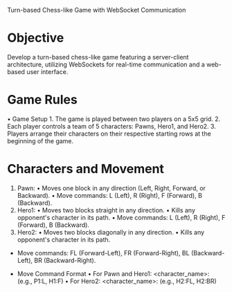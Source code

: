 Turn-based Chess-like Game with WebSocket Communication
# Objective
Develop a turn-based chess-like game featuring a server-client architecture, utilizing WebSockets for real-time communication and a web-based user interface.

# Game Rules
   • Game Setup
     1. The game is played between two players on a 5x5 grid.
     2. Each player controls a team of 5 characters: Pawns, Hero1, and Hero2.
     3. Players arrange their characters on their respective starting rows at the beginning of the game.
# Characters and Movement
1. Pawn:
   • Moves one block in any direction (Left, Right, Forward, or Backward).
   • Move commands: L (Left), R (Right), F (Forward), B (Backward).
2. Hero1:
   • Moves two blocks straight in any direction.
   • Kills any opponent's character in its path.
   • Move commands: L (Left), R (Right), F (Forward), B (Backward).
3. Hero2:
   • Moves two blocks diagonally in any direction.
   • Kills any opponent's character in its path.
- Move commands: FL (Forward-Left), FR (Forward-Right), BL (Backward-Left), BR (Backward-Right).

- Move Command Format
    • For Pawn and Hero1: <character_name>:<move> (e.g., P1:L, H1:F)
    • For Hero2: <character_name>:<move> (e.g., H2:FL, H2:BR)
